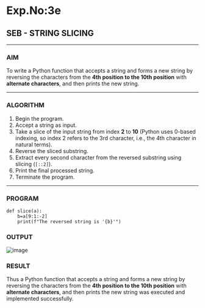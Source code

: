 # Exp.No:3e
## SEB - STRING SLICING

---

### AIM  
To write a Python function that accepts a string and forms a new string by reversing the characters from the **4th position to the 10th position** with **alternate characters**, and then prints the new string.

---

### ALGORITHM

1. Begin the program.  
2. Accept a string as input.  
3. Take a slice of the input string from index **2** to **10** (Python uses 0-based indexing, so index 2 refers to the 3rd character, i.e., the 4th character in natural terms).  
4. Reverse the sliced substring.  
5. Extract every second character from the reversed substring using slicing (`[::2]`).  
6. Print the final processed string.  
7. Terminate the program.

---

### PROGRAM

```
def slice(a):
    b=a[9:1:-2]
    print(f"The reversed string is '{b}'")
```

### OUTPUT
![image](https://github.com/user-attachments/assets/51cb930d-9d5c-4a51-8b60-4393128f50bb)

### RESULT
Thus a Python function that accepts a string and forms a new string by reversing the characters from the **4th position to the 10th position** with **alternate characters**, and then prints the new string was executed and implemented successfully.
